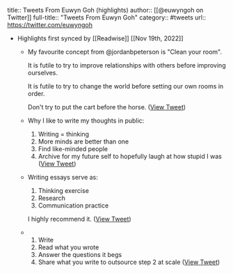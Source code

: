 title:: Tweets From Euwyn Goh (highlights)
author:: [[@euwyngoh on Twitter]]
full-title:: "Tweets From Euwyn Goh"
category:: #tweets
url:: https://twitter.com/euwyngoh

- Highlights first synced by [[Readwise]] [[Nov 19th, 2022]]
	- My favourite concept from @jordanbpeterson is "Clean your room".
	  
	  It is futile to try to improve relationships with others before improving ourselves.
	  
	  It is futile to try to change the world before setting our own rooms in order.
	  
	  Don't try to put the cart before the horse. ([View Tweet](https://twitter.com/euwyngoh/status/1387002161901412366))
	- Why I like to write my thoughts in public:
	  
	  1. Writing = thinking
	  2. More minds are better than one
	  3. Find like-minded people
	  4. Archive for my future self to hopefully laugh at how stupid I was ([View Tweet](https://twitter.com/euwyngoh/status/1368422942518910979))
	- Writing essays serve as:
	  1. Thinking exercise
	  2. Research
	  3. Communication practice
	  
	  I highly recommend it. ([View Tweet](https://twitter.com/euwyngoh/status/1398849531375087616))
	- 1. Write
	  2. Read what you wrote
	  3. Answer the questions it begs
	  4. Share what you write to outsource step 2 at scale ([View Tweet](https://twitter.com/euwyngoh/status/1408987864969269251))